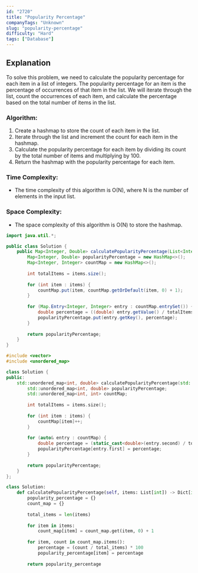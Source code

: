 ```yaml
---
id: "2720"
title: "Popularity Percentage"
companyTags: "Unknown"
slug: "popularity-percentage"
difficulty: "Hard"
tags: ["Database"]
---
```


## Explanation

To solve this problem, we need to calculate the popularity percentage for each item in a list of integers. The popularity percentage for an item is the percentage of occurrences of that item in the list. We will iterate through the list, count the occurrences of each item, and calculate the percentage based on the total number of items in the list.

### Algorithm:
1. Create a hashmap to store the count of each item in the list.
2. Iterate through the list and increment the count for each item in the hashmap.
3. Calculate the popularity percentage for each item by dividing its count by the total number of items and multiplying by 100.
4. Return the hashmap with the popularity percentage for each item.

### Time Complexity:
- The time complexity of this algorithm is O(N), where N is the number of elements in the input list.

### Space Complexity:
- The space complexity of this algorithm is O(N) to store the hashmap.
```java
import java.util.*;

public class Solution {
    public Map<Integer, Double> calculatePopularityPercentage(List<Integer> items) {
        Map<Integer, Double> popularityPercentage = new HashMap<>();
        Map<Integer, Integer> countMap = new HashMap<>();
        
        int totalItems = items.size();
        
        for (int item : items) {
            countMap.put(item, countMap.getOrDefault(item, 0) + 1);
        }
        
        for (Map.Entry<Integer, Integer> entry : countMap.entrySet()) {
            double percentage = ((double) entry.getValue() / totalItems) * 100;
            popularityPercentage.put(entry.getKey(), percentage);
        }
        
        return popularityPercentage;
    }
}
```

```cpp
#include <vector>
#include <unordered_map>

class Solution {
public:
    std::unordered_map<int, double> calculatePopularityPercentage(std::vector<int>& items) {
        std::unordered_map<int, double> popularityPercentage;
        std::unordered_map<int, int> countMap;
        
        int totalItems = items.size();
        
        for (int item : items) {
            countMap[item]++;
        }
        
        for (auto& entry : countMap) {
            double percentage = (static_cast<double>(entry.second) / totalItems) * 100;
            popularityPercentage[entry.first] = percentage;
        }
        
        return popularityPercentage;
    }
};
```

```python
class Solution:
    def calculatePopularityPercentage(self, items: List[int]) -> Dict[int, float]:
        popularity_percentage = {}
        count_map = {}
        
        total_items = len(items)
        
        for item in items:
            count_map[item] = count_map.get(item, 0) + 1
        
        for item, count in count_map.items():
            percentage = (count / total_items) * 100
            popularity_percentage[item] = percentage
        
        return popularity_percentage
```
